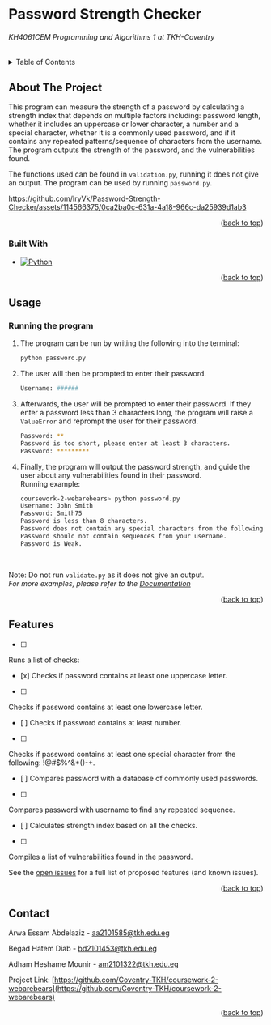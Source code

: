 # Password Strength Checker
###### KH4061CEM Programming and Algorithms 1 at TKH-Coventry                      

<a name="readme-top"></a>

<!-- TABLE OF CONTENTS -->
<details>
  <summary>Table of Contents</summary>
  <ol>
    <li>
      <a href="#about-the-project">About The Project</a>
      <ul>
        <li><a href="#built-with">Built With</a></li>
      </ul>
    </li>
    <li><a href="#usage">Usage</a></li>
    <li><a href="#features">Features</a></li>
    <li><a href="#contact">Contact</a></li>
  </ol>
</details>



<!-- ABOUT THE PROJECT -->
## About The Project

This program can measure the strength of a password by calculating a strength index that depends on multiple factors including: password length, whether it includes an uppercase or lower character, a number and a special character, whether it is a commonly used password, and if it contains any repeated patterns/sequence of characters from the username.
<br>The program outputs the strength of the password, and the vulnerabilities found.

The functions used can be found in `validation.py`, running it does not give an output. The program can be used by running `password.py`.





https://github.com/IryVk/Password-Strength-Checker/assets/114566375/0ca2ba0c-631a-4a18-966c-da25939d1ab3





<p align="right">(<a href="#readme-top">back to top</a>)</p>



### Built With

* [![Python][Python.js]][Python-url]


<p align="right">(<a href="#readme-top">back to top</a>)</p>



<!-- USAGE EXAMPLES -->
## Usage
### Running the program
1. The program can be run by writing the following into the terminal:
   ```sh
   python password.py
   ```
2. The user will then be prompted to enter their password.
   ```sh
   Username: ######
   ```
3. Afterwards, the user will be prompted to enter their password. If they enter a password less than 3 characters long, the program will raise a `ValueError` and reprompt the user for their password.
   ```sh
   Password: **
   Password is too short, please enter at least 3 characters.
   Password: *********
   ```
4. Finally, the program will output the password strength, and guide the user about any vulnerabilities found in their password.<br>
Running example:
   ```sh
   coursework-2-webarebears> python password.py
   Username: John Smith
   Password: Smith75
   Password is less than 8 characters.
   Password does not contain any special characters from the following: !@#$%^&*()-+.  
   Password should not contain sequences from your username.
   Password is Weak.
   ```
   <br>
Note: Do not run `validate.py` as it does not give an output.<br>
_For more examples, please refer to the [Documentation](https://github.com/Coventry-TKH/coursework-2-webarebears/files/10263577/Course-Work-2-Report.pdf)_


<p align="right">(<a href="#readme-top">back to top</a>)</p>



<!-- FEATURES -->
## Features

- [ ] 
Runs a list of checks:
  - [x] 
  Checks if password contains at least one uppercase letter.
  - [ ] 
  Checks if password contains at least one lowercase letter.
  - [ ] 
  Checks if password contains at least number.
  - [ ] 
  Checks if password contains at least one special character from the following: !@#$%^&*()-+.
- [ ] 
Compares password with a database of commonly used passwords.
- [ ] 
Compares password with username to find any repeated sequence.
- [ ] 
Calculates strength index based on all the checks.
- [ ] 
Compiles a list of vulnerabilities found in the password.


See the [open issues](https://github.com/Coventry-TKH/coursework-2-webarebears/issues) for a full list of proposed features (and known issues).

<p align="right">(<a href="#readme-top">back to top</a>)</p>



<!-- CONTACT -->
## Contact

Arwa Essam Abdelaziz - aa2101585@tkh.edu.eg

Begad Hatem Diab - bd2101453@tkh.edu.eg

Adham Heshame Mounir - am2101322@tkh.edu.eg

Project Link: [https://github.com/Coventry-TKH/coursework-2-webarebears](https://github.com/Coventry-TKH/coursework-2-webarebears)

<p align="right">(<a href="#readme-top">back to top</a>)</p>



<!-- MARKDOWN LINKS & IMAGES -->
[contributors-shield]: https://img.shields.io/github/contributors/Coventry-TKH/coursework-2-webarebears.svg?style=for-the-badge
[contributors-url]: https://github.com/Coventry-TKH/coursework-2-webarebears/graphs/contributors
[forks-shield]: https://img.shields.io/github/forks/Coventry-TKH/coursework-2-webarebears.svg?style=for-the-badge
[forks-url]: https://github.com/Coventry-TKH/coursework-2-webarebears/network/members
[stars-shield]: https://img.shields.io/github/stars/Coventry-TKH/coursework-2-webarebears.svg?style=for-the-badge
[stars-url]: https://github.com/Coventry-TKH/coursework-2-webarebears/stargazers
[issues-shield]: https://img.shields.io/github/issues/Coventry-TKH/coursework-2-webarebears.svg?style=for-the-badge
[issues-url]: https://github.com/Coventry-TKH/coursework-2-webarebears/issues
[license-shield]: https://img.shields.io/github/license/Coventry-TKH/coursework-2-webarebears.svg?style=for-the-badge
[license-url]: https://github.com/Coventry-TKH/coursework-2-webarebears/blob/master/LICENSE.txt
[Python.js]: https://img.shields.io/badge/python-3.2-pink
[Python-url]: https://www.python.org/
